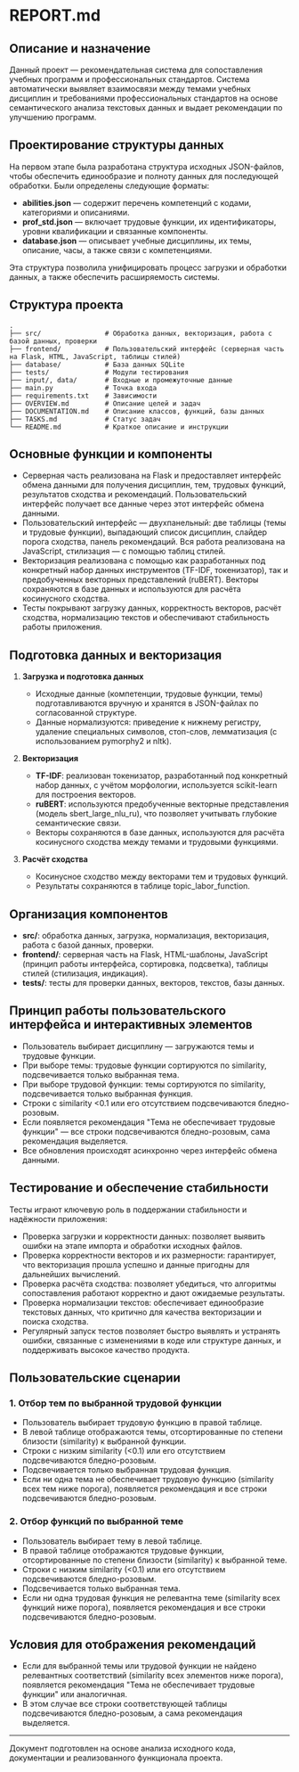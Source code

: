 # REPORT.md

## Описание и назначение

Данный проект — рекомендательная система для сопоставления учебных программ и профессиональных стандартов. Система автоматически выявляет взаимосвязи между темами учебных дисциплин и требованиями профессиональных стандартов на основе семантического анализа текстовых данных и выдает рекомендации по улучшению программ.

## Проектирование структуры данных

На первом этапе была разработана структура исходных JSON-файлов, чтобы обеспечить единообразие и полноту данных для последующей обработки. Были определены следующие форматы:
- **abilities.json** — содержит перечень компетенций с кодами, категориями и описаниями.
- **prof_std.json** — включает трудовые функции, их идентификаторы, уровни квалификации и связанные компоненты.
- **database.json** — описывает учебные дисциплины, их темы, описание, часы, а также связи с компетенциями.

Эта структура позволила унифицировать процесс загрузки и обработки данных, а также обеспечить расширяемость системы.

## Структура проекта

```
.
├── src/                # Обработка данных, векторизация, работа с базой данных, проверки
├── frontend/           # Пользовательский интерфейс (серверная часть на Flask, HTML, JavaScript, таблицы стилей)
├── database/           # База данных SQLite
├── tests/              # Модули тестирования
├── input/, data/       # Входные и промежуточные данные
├── main.py             # Точка входа
├── requirements.txt    # Зависимости
├── OVERVIEW.md         # Описание целей и задач
├── DOCUMENTATION.md    # Описание классов, функций, базы данных
├── TASKS.md            # Статус задач
└── README.md           # Краткое описание и инструкции
```

## Основные функции и компоненты

- Серверная часть реализована на Flask и предоставляет интерфейс обмена данными для получения дисциплин, тем, трудовых функций, результатов сходства и рекомендаций. Пользовательский интерфейс получает все данные через этот интерфейс обмена данными.
- Пользовательский интерфейс — двухпанельный: две таблицы (темы и трудовые функции), выпадающий список дисциплин, слайдер порога сходства, панель рекомендаций. Вся работа реализована на JavaScript, стилизация — с помощью таблиц стилей.
- Векторизация реализована с помощью как разработанных под конкретный набор данных инструментов (TF-IDF, токенизатор), так и предобученных векторных представлений (ruBERT). Векторы сохраняются в базе данных и используются для расчёта косинусного сходства.
- Тесты покрывают загрузку данных, корректность векторов, расчёт сходства, нормализацию текстов и обеспечивают стабильность работы приложения.

## Подготовка данных и векторизация

1. **Загрузка и подготовка данных**
   - Исходные данные (компетенции, трудовые функции, темы) подготавливаются вручную и хранятся в JSON-файлах по согласованной структуре.
   - Данные нормализуются: приведение к нижнему регистру, удаление специальных символов, стоп-слов, лемматизация (с использованием pymorphy2 и nltk).

2. **Векторизация**
   - **TF-IDF**: реализован токенизатор, разработанный под конкретный набор данных, с учётом морфологии, используется scikit-learn для построения векторов.
   - **ruBERT**: используются предобученные векторные представления (модель sbert_large_nlu_ru), что позволяет учитывать глубокие семантические связи.
   - Векторы сохраняются в базе данных, используются для расчёта косинусного сходства между темами и трудовыми функциями.

3. **Расчёт сходства**
   - Косинусное сходство между векторами тем и трудовых функций.
   - Результаты сохраняются в таблице topic_labor_function.

## Организация компонентов

- **src/**: обработка данных, загрузка, нормализация, векторизация, работа с базой данных, проверки.
- **frontend/**: серверная часть на Flask, HTML-шаблоны, JavaScript (принцип работы интерфейса, сортировка, подсветка), таблицы стилей (стилизация, индикация).
- **tests/**: тесты для проверки данных, векторов, текстов, базы данных.

## Принцип работы пользовательского интерфейса и интерактивных элементов

- Пользователь выбирает дисциплину — загружаются темы и трудовые функции.
- При выборе темы: трудовые функции сортируются по similarity, подсвечивается только выбранная тема.
- При выборе трудовой функции: темы сортируются по similarity, подсвечивается только выбранная функция.
- Строки с similarity <0.1 или его отсутствием подсвечиваются бледно-розовым.
- Если появляется рекомендация "Тема не обеспечивает трудовые функции" — все строки подсвечиваются бледно-розовым, сама рекомендация выделяется.
- Все обновления происходят асинхронно через интерфейс обмена данными.

## Тестирование и обеспечение стабильности

Тесты играют ключевую роль в поддержании стабильности и надёжности приложения:
- Проверка загрузки и корректности данных: позволяет выявить ошибки на этапе импорта и обработки исходных файлов.
- Проверка корректности векторов и их размерности: гарантирует, что векторизация прошла успешно и данные пригодны для дальнейших вычислений.
- Проверка расчёта сходства: позволяет убедиться, что алгоритмы сопоставления работают корректно и дают ожидаемые результаты.
- Проверка нормализации текстов: обеспечивает единообразие текстовых данных, что критично для качества векторизации и поиска сходства.
- Регулярный запуск тестов позволяет быстро выявлять и устранять ошибки, связанные с изменениями в коде или структуре данных, и поддерживать высокое качество продукта.

## Пользовательские сценарии

### 1. Отбор тем по выбранной трудовой функции
- Пользователь выбирает трудовую функцию в правой таблице.
- В левой таблице отображаются темы, отсортированные по степени близости (similarity) к выбранной функции.
- Строки с низким similarity (<0.1) или его отсутствием подсвечиваются бледно-розовым.
- Подсвечивается только выбранная трудовая функция.
- Если ни одна тема не обеспечивает трудовую функцию (similarity всех тем ниже порога), появляется рекомендация и все строки подсвечиваются бледно-розовым.

### 2. Отбор функций по выбранной теме
- Пользователь выбирает тему в левой таблице.
- В правой таблице отображаются трудовые функции, отсортированные по степени близости (similarity) к выбранной теме.
- Строки с низким similarity (<0.1) или его отсутствием подсвечиваются бледно-розовым.
- Подсвечивается только выбранная тема.
- Если ни одна трудовая функция не релевантна теме (similarity всех функций ниже порога), появляется рекомендация и все строки подсвечиваются бледно-розовым.

## Условия для отображения рекомендаций
- Если для выбранной темы или трудовой функции не найдено релевантных соответствий (similarity всех элементов ниже порога), появляется рекомендация "Тема не обеспечивает трудовые функции" или аналогичная.
- В этом случае все строки соответствующей таблицы подсвечиваются бледно-розовым, а сама рекомендация выделяется.

---

Документ подготовлен на основе анализа исходного кода, документации и реализованного функционала проекта.